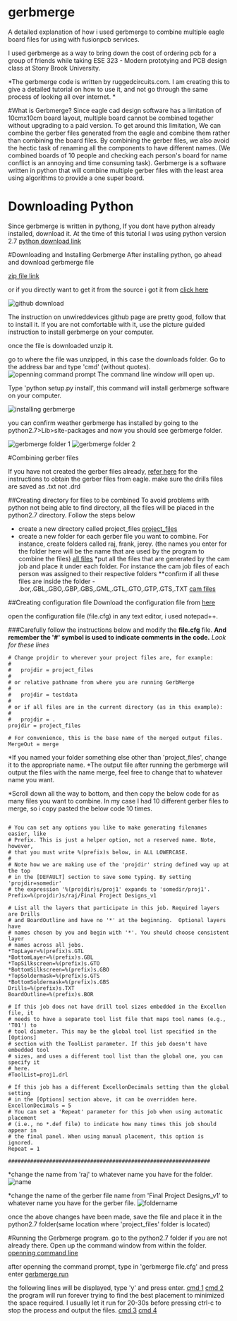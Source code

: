 # gerbmerge
A detailed explanation of how i used gerbmerge to combine multiple eagle board files for using with fusionpcb services.

I used gerbmerge as a way to bring down the cost of ordering pcb for a group of friends while taking ESE 323 - Modern prototying and PCB design class at Stony Brook University. 

*The gerbmerge code is written by ruggedcircuits.com. I am creating this to give a detailed tutorial on how to use it, and not go through the same process of looking all over internet. *

#What is Gerbmerge?
Since eagle cad design software has a limitation of 10cmx10cm board layout, multiple board cannot be combined together without upgrading to a paid version. To get around this limitation, We can combine the gerber files generated from the eagle and combine them rather than combining the board files. By combining the gerber files, we also avoid the hectic task of renaming all the components to have different names. (We combined boards of 10 people and checking each person's board for name conflict is an annoying and time consuming task). Gerbmerge is a software written in python that will combine multiple gerber files with the least area using algorithms to provide a one super board. 

# Downloading Python
Since gerbmerge is written in pythong, If you dont have python already installed, download it. At the time of this tutorial I was using python version 2.7
[python download link](https://www.python.org/downloads/)

#Downloading and Installing Gerbmerge
After installing python, go ahead and download gerbmerge file

[zip file link](https://github.com/radrajith/gerbmerge/blob/master/gerbmerge-master.zip)

or if you directly want to get it from the source i got it from [click here](https://github.com/unwireddevices/gerbmerge)

![github download](https://github.com/radrajith/gerbmerge/blob/master/tutorial%20pics/github%20source%20download.PNG?raw=true)

The instruction on unwireddevices github page are pretty good, follow  that to install it. If you are not comfortable with it, use the picture guided instruction to install gerbmerge on your computer. 
 
once the file is downloaded unzip it. 

go to where the file was unzipped, in this case the downloads folder. Go to the address bar and type 'cmd' (without quotes).
![openning command prompt](https://github.com/radrajith/gerbmerge/blob/master/tutorial%20pics/opening%20command%20line.png?raw=true)
The command line window will open up. 

Type 'python setup.py install', this command will install gerbmerge software on your computer. 
						
![installing gerbmerge](https://github.com/radrajith/gerbmerge/blob/master/tutorial%20pics/install.png?raw=true)

you can confirm weather gerbmerge has installed by going to the python2.7>Lib>site-packages and now you should see gerbmerge folder. 

![gerbmerge folder 1](https://github.com/radrajith/gerbmerge/blob/master/tutorial%20pics/gerbmerge_folder_1.png?raw=true)
![gerbmerge folder 2](https://github.com/radrajith/germerge/blob/master/tutorial%20pics/gerbmerge_folder_2.png?raw=true)

#Combining gerber files 

If you have not created the gerber files already, [refer here](https://radrajith.github.io/ESE_323_PCB_Design/) for the instructions to obtain the gerber files from eagle. 
make sure the drills files are saved as .txt not .drd

##Creating directory for files to be combined
To avoid problems with python not being able to find directory, all the files will be placed in the python2.7 directory. Follow the steps below
 
* create a new directory called project_files
[project_files](https://github.com/radrajith/gerbmerge/blob/master/tutorial%20pics/projectfiles.png?raw=true)
* create a new folder for each gerber file you want to combine. For instance, create folders called raj, frank, jerey.  (the names you enter for the folder here will be the name that are used by the program to combine the files)
[all files](https://github.com/radrajith/gerbmerge/blob/master/tutorial%20pics/multiple_folders.png?raw=true)
*put all the files that are generated by the cam job and place it under each folder. For instance the cam job files of each person was assigned to their respective folders
**confirm if all these files are inside the folder - .bor,.GBL,.GBO,.GBP,.GBS,.GML,.GTL,.GTO,.GTP,.GTS,.TXT
[cam files](https://github.com/radrajith/gerbmerge/blob/master/tutorial%20pics/camfiles.png?raw=true)

##Creating configuration file
Download the configuration file from [here](https://github.com/radrajith/gerbmerge/blob/master/file.cfg)

open the configuration file (file.cfg) in any text editor, i used notepad++. 

###Carefully follow the instructions below and modify the **file.cfg** file. **And remember the '#' symbol is used to indicate comments in the code.** 
*Look for these lines* 
```
# Change projdir to wherever your project files are, for example:
#
#   projdir = project_files
#
# or relative pathname from where you are running GerbMerge
#
#   projdir = testdata
#
# or if all files are in the current directory (as in this example):
#
#   projdir = .
projdir = project_files

# For convenience, this is the base name of the merged output files.
MergeOut = merge
```
*If you named your folder something else other than 'project_files', change it to the appropriate name.
*The output file after running the gerbmerge will output the files with the name merge, feel free to change that to whatever name you want. 

*Scroll down all the way to bottom, and then copy the below code for as many files you want to combine. In my case I had 10 different gerber files to merge, so i copy pasted the below code 10 times. 
```[raj]

# You can set any options you like to make generating filenames easier, like
# Prefix. This is just a helper option, not a reserved name. Note, however,
# that you must write %(prefix)s below, in ALL LOWERCASE.
#
# Note how we are making use of the 'projdir' string defined way up at the top
# in the [DEFAULT] section to save some typing. By setting 'projdir=somedir'
# the expression '%(projdir)s/proj1' expands to 'somedir/proj1'.
Prefix=%(projdir)s/raj/Final Project Designs_v1

# List all the layers that participate in this job. Required layers are Drills
# and BoardOutline and have no '*' at the beginning.  Optional layers have
# names chosen by you and begin with '*'. You should choose consistent layer
# names across all jobs.
*TopLayer=%(prefix)s.GTL
*BottomLayer=%(prefix)s.GBL
*TopSilkscreen=%(prefix)s.GTO
*BottomSilkscreen=%(prefix)s.GBO
*TopSoldermask=%(prefix)s.GTS
*BottomSoldermask=%(prefix)s.GBS
Drills=%(prefix)s.TXT
BoardOutline=%(prefix)s.BOR

# If this job does not have drill tool sizes embedded in the Excellon file, it
# needs to have a separate tool list file that maps tool names (e.g., 'T01') to
# tool diameter. This may be the global tool list specified in the [Options]
# section with the ToolList parameter. If this job doesn't have embedded tool
# sizes, and uses a different tool list than the global one, you can specify it
# here.
#ToolList=proj1.drl

# If this job has a different ExcellonDecimals setting than the global setting
# in the [Options] section above, it can be overridden here.
ExcellonDecimals = 5
# You can set a 'Repeat' parameter for this job when using automatic placement
# (i.e., no *.def file) to indicate how many times this job should appear in
# the final panel. When using manual placement, this option is ignored.
Repeat = 1

################################################################
```
*change the name from 'raj' to whatever name you have for the folder. 
![name](https://github.com/radrajith/gerbmerge/blob/master/tutorial%20pics/name.PNG?raw=true)

*change the name of the gerber file name from 'Final Project Designs_v1' to whatever name you have for the gerber file. 
![foldername](https://github.com/radrajith/gerbmerge/blob/master/tutorial%20pics/foldername.PNG?raw=true)

once the above changes have been made, save the file and place it in the python2.7 folder(same location where 'project_files' folder is located)

#Running the Gerbmerge program. 
go to the python2.7 folder if you are not already there. Open up the command window from within the folder. 
[openning command line](https://github.com/radrajith/gerbmerge/blob/master/tutorial%20pics/opening%20command%20line.png?raw=true)

after openning the command prompt, type in 'gerbmerge file.cfg' and press enter
[gerbmerge run](https://github.com/radrajith/gerbmerge/blob/master/tutorial%20pics/entering%20cmd%20command.png?raw=true)

the following lines will be displayed, type 'y' and press enter.
[cmd 1](https://github.com/radrajith/gerbmerge/blob/master/tutorial%20pics/entering%20command%202.png?raw=true)
[cmd 2](https://github.com/radrajith/gerbmerge/blob/master/tutorial%20pics/entering%20command%203.png?raw=true)
the program will run forever trying to find the best placement to minimized the space required. I usually let it run for 20-30s before pressing ctrl-c to stop the process and output the files. 
[cmd 3](https://github.com/radrajith/gerbmerge/blob/master/tutorial%20pics/entering%20command%204.png?raw=true)
[cmd 4](https://github.com/radrajith/gerbmerge/blob/master/tutorial%20pics/entering%20command%205.png?raw=true)



